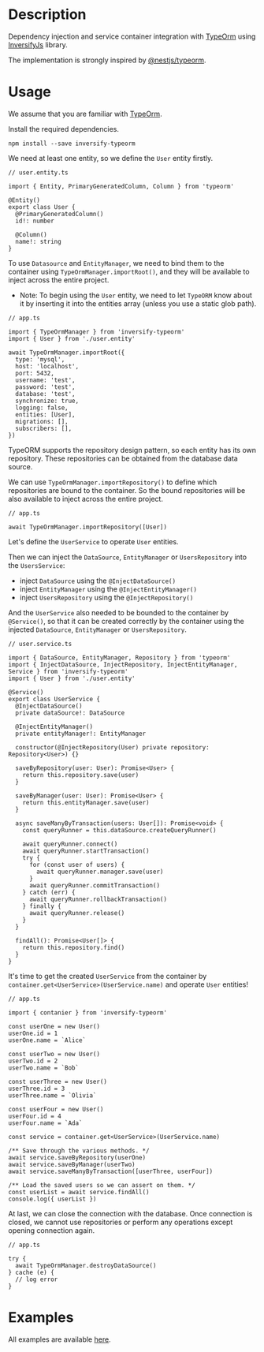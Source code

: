 # Description

Dependency injection and service container integration with [TypeOrm](https://github.com/typeorm/typeorm) using [InversifyJs](https://github.com/inversify/InversifyJS) library.

The implementation is strongly inspired by [@nestjs/typeorm](https://github.com/nestjs/typeorm).

# Usage

We assume that you are familiar with [TypeOrm](https://github.com/typeorm/typeorm).

Install the required dependencies.

```
npm install --save inversify-typeorm
```

We need at least one entity, so we define the `User` entity firstly.

```
// user.entity.ts

import { Entity, PrimaryGeneratedColumn, Column } from 'typeorm'

@Entity()
export class User {
  @PrimaryGeneratedColumn()
  id!: number

  @Column()
  name!: string
}
```

To use `Datasource` and `EntityManager`, we need to bind them to the container using `TypeOrmManager.importRoot()`, and they will be available to inject across the entire project.

- Note: To begin using the `User` entity, we need to let `TypeORM` know about it by inserting it into the entities array (unless you use a static glob path).

```
// app.ts

import { TypeOrmManager } from 'inversify-typeorm'
import { User } from './user.entity'

await TypeOrmManager.importRoot({
  type: 'mysql',
  host: 'localhost',
  port: 5432,
  username: 'test',
  password: 'test',
  database: 'test',
  synchronize: true,
  logging: false,
  entities: [User],
  migrations: [],
  subscribers: [],
})
```

TypeORM supports the repository design pattern, so each entity has its own repository. These repositories can be obtained from the database data source.

We can use `TypeOrmManager.importRepository()` to define which repositories are bound to the container. So the bound repositories will be also available to inject across the entire project.

```
// app.ts

await TypeOrmManager.importRepository([User])
```

Let's define the `UserService` to operate `User` entities.

Then we can inject the `DataSource`, `EntityManager` or `UsersRepository` into the `UsersService`:

- inject `DataSource` using the `@InjectDataSource()`
- inject `EntityManager` using the `@InjectEntityManager()`
- inject `UsersRepository` using the `@InjectRepository()`

And the `UserService` also needed to be bounded to the container by `@Service()`, so that it can be created correctly by the container using the injected `DataSource`, `EntityManager` or `UsersRepository`.

```
// user.service.ts

import { DataSource, EntityManager, Repository } from 'typeorm'
import { InjectDataSource, InjectRepository, InjectEntityManager, Service } from 'inversify-typeorm'
import { User } from './user.entity'

@Service()
export class UserService {
  @InjectDataSource()
  private dataSource!: DataSource

  @InjectEntityManager()
  private entityManager!: EntityManager

  constructor(@InjectRepository(User) private repository: Repository<User>) {}

  saveByRepository(user: User): Promise<User> {
    return this.repository.save(user)
  }

  saveByManager(user: User): Promise<User> {
    return this.entityManager.save(user)
  }

  async saveManyByTransaction(users: User[]): Promise<void> {
    const queryRunner = this.dataSource.createQueryRunner()

    await queryRunner.connect()
    await queryRunner.startTransaction()
    try {
      for (const user of users) {
        await queryRunner.manager.save(user)
      }
      await queryRunner.commitTransaction()
    } catch (err) {
      await queryRunner.rollbackTransaction()
    } finally {
      await queryRunner.release()
    }
  }

  findAll(): Promise<User[]> {
    return this.repository.find()
  }
}
```

It's time to get the created `UserService` from the container by `container.get<UserService>(UserService.name)` and operate `User` entities!

```
// app.ts

import { contanier } from 'inversify-typeorm'

const userOne = new User()
userOne.id = 1
userOne.name = `Alice`

const userTwo = new User()
userTwo.id = 2
userTwo.name = `Bob`

const userThree = new User()
userThree.id = 3
userThree.name = `Olivia`

const userFour = new User()
userFour.id = 4
userFour.name = `Ada`

const service = container.get<UserService>(UserService.name)

/** Save through the various methods. */
await service.saveByRepository(userOne)
await service.saveByManager(userTwo)
await service.saveManyByTransaction([userThree, userFour])

/** Load the saved users so we can assert on them. */
const userList = await service.findAll()
console.log({ userList })
```

At last, we can close the connection with the database. Once connection is closed, we cannot use repositories or perform any operations except opening connection again.

```
// app.ts

try {
  await TypeOrmManager.destroyDataSource()
} cache (e) {
  // log error
}
```

# Examples

All examples are available [here](https://github.com/felicityin/inversify-typeorm/tree/main/examples).
